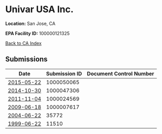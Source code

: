 # Univar USA Inc.

**Location:** San Jose, CA

**EPA Facility ID:** 100000121325

[Back to CA Index](../../index.md)

## Submissions

| Date | Submission ID | Document Control Number |
|------|--------------|-------------------------|
| [2015-05-22](submissions/1000050065.md) | 1000050065 |  |
| [2014-10-30](submissions/1000047306.md) | 1000047306 |  |
| [2011-11-04](submissions/1000024569.md) | 1000024569 |  |
| [2009-06-18](submissions/1000007617.md) | 1000007617 |  |
| [2004-06-22](submissions/35772.md) | 35772 |  |
| [1999-06-22](submissions/11510.md) | 11510 |  |
